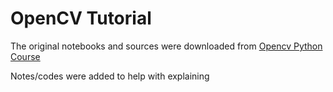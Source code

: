 # OpenCV Tutorial
The original notebooks and sources were downloaded from [Opencv Python Course](https://www.youtube.com/watch?v=P4Z8_qe2Cu0)

Notes/codes were added to help with explaining 

